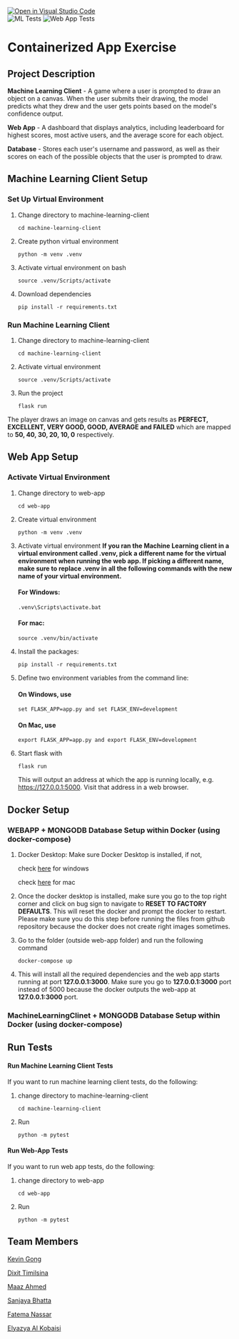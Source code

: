 [![Open in Visual Studio Code](https://classroom.github.com/assets/open-in-vscode-c66648af7eb3fe8bc4f294546bfd86ef473780cde1dea487d3c4ff354943c9ae.svg)](https://classroom.github.com/online_ide?assignment_repo_id=9334554&assignment_repo_type=AssignmentRepo)
<br />
![ML Tests](https://github.com/software-students-fall2022/containerized-app-exercise-team4/actions/workflows/ml-tests.yaml/badge.svg)
![Web App Tests](https://github.com/software-students-fall2022/containerized-app-exercise-team4/actions/workflows/web-app-tests.yaml/badge.svg)
# Containerized App Exercise

## Project Description

**Machine Learning Client** - A game where a user is prompted to draw an object on a canvas. When the user submits their drawing, the model predicts what they drew and the user gets points based on the model's confidence output.

**Web App** - A dashboard that displays analytics, including leaderboard for highest scores, most active users, and the average score for each object.

**Database** - Stores each user's username and password, as well as their scores on each of the possible objects that the user is prompted to draw.


## Machine Learning Client Setup

### Set Up Virtual Environment

1. Change directory to machine-learning-client
    ```
    cd machine-learning-client
    ```
2. Create python virtual environment
    ```
    python -m venv .venv
    ```
3. Activate virtual environment on bash
    ```
    source .venv/Scripts/activate
    ```
4. Download dependencies
    ```
    pip install -r requirements.txt
    ```

### Run Machine Learning Client

1. Change directory to machine-learning-client
    ```
    cd machine-learning-client
    ```
2. Activate virtual environment
    ```
    source .venv/Scripts/activate
    ```
3. Run the project
    ```
    flask run
    ```

The player draws an image on canvas and gets results as **PERFECT, EXCELLENT, VERY GOOD, GOOD, AVERAGE and FAILED** which are mapped to **50, 40, 30, 20, 10, 0** respectively.  

## Web App Setup

### Activate Virtual Environment

1. Change directory to web-app
    ```
    cd web-app
    ```

2. Create virtual environment
    ```
    python -m venv .venv
    ```


3. Activate virtual environment
    **If you ran the Machine Learning client in a virtual environment called .venv, pick a different name for the virtual environment when running the web app. If picking a different name, make sure to replace .venv in all the following commands with the new name of your virtual environment.**

    #### For Windows: 
    ```
    .venv\Scripts\activate.bat
    ```

    #### For mac: 
    ```
    source .venv/bin/activate
    ```

4. Install the packages: 
    ```
    pip install -r requirements.txt
    ```

5. Define two environment variables from the command line:
    #### On Windows, use 
    ```
    set FLASK_APP=app.py and set FLASK_ENV=development
    ```
        
    #### On Mac, use  
    ```
    export FLASK_APP=app.py and export FLASK_ENV=development
    ```
   
6. Start flask with 
    ```
    flask run
    ```

    This will output an address at which the app is running locally, e.g. https://127.0.0.1:5000. Visit that address in a web browser.


## Docker Setup
### WEBAPP + MONGODB Database Setup within Docker (using docker-compose)

1. Docker Desktop: 
Make sure Docker Desktop is installed, if not,

    check [here](https://docs.docker.com/desktop/install/windows-install/) for windows

    check
    [here](https://docs.docker.com/desktop/install/mac-install/) for mac

2. Once the docker desktop is installed, make sure you go to the top right corner and click on bug sign to navigate to **RESET TO FACTORY DEFAULTS**. This will reset the docker and prompt the docker to restart. Please make sure you do this step before running the files from github repository because the docker does not create right images sometimes.

3. Go to the folder (outside web-app folder) and run the following command
    ```
    docker-compose up
    ```

4. This will install all the required dependencies and the web app starts running at port **127.0.0.1:3000**. Make sure you go to **127.0.0.1:3000** port instead of 5000 because the docker outputs the web-app at **127.0.0.1:3000** port.


### MachineLearningClinet + MONGODB Database Setup within Docker (using docker-compose)


## Run Tests

#### Run Machine Learning Client Tests
If you want to run machine learning client tests, do the following:
1. change directory to machine-learning-client
    ```
    cd machine-learning-client 
    ``` 
2. Run 
    ```
    python -m pytest
    ```

#### Run Web-App Tests
If you want to run web app tests, do the following:
1. change directory to web-app
    ```
    cd web-app 
    ``` 
2. Run 
    ```
    python -m pytest
    ```


## Team Members

[Kevin Gong](https://github.com/kxg202)

[Dixit Timilsina](https://github.com/dt1930)

[Maaz Ahmed](https://github.com/maazahmedd)

[Sanjaya Bhatta](https://github.com/itSanjaya)

[Fatema Nassar](https://github.com/maazahmedd)

[Elyazya Al Kobaisi](https://github.com/elyazya)
